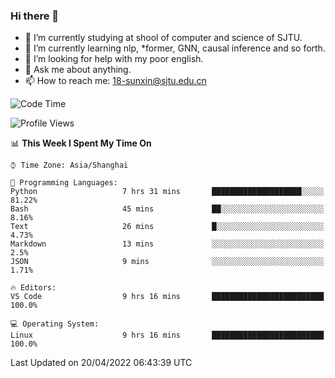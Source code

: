 ### Hi there 👋

<!--
**sunxin000/sunxin000** is a ✨ _special_ ✨ repository because its `README.md` (this file) appears on your GitHub profile.

Here are some ideas to get you started:

- 🔭 I’m currently working on ...
- 🌱 I’m currently learning ...
- 👯 I’m looking to collaborate on ...
- 🤔 I’m looking for help with ...
- 💬 Ask me about ...
- 📫 How to reach me: ...
- 😄 Pronouns: ...
- ⚡ Fun fact: ...
-->
- 🏫 I’m currently studying at shool of computer and science of SJTU.
- 🌱 I’m currently learning nlp, \*former, GNN, causal inference and so forth.
- 🤔 I’m looking for help with my poor english.
- 💬 Ask me about anything.
- 📫 How to reach me: 18-sunxin@sjtu.edu.cn
<!--START_SECTION:waka-->
![Code Time](http://img.shields.io/badge/Code%20Time-161%20hrs%2039%20mins-blue)

![Profile Views](http://img.shields.io/badge/Profile%20Views-2-blue)

📊 **This Week I Spent My Time On** 

```text
⌚︎ Time Zone: Asia/Shanghai

💬 Programming Languages: 
Python                   7 hrs 31 mins       ████████████████████░░░░░   81.22% 
Bash                     45 mins             ██░░░░░░░░░░░░░░░░░░░░░░░   8.16% 
Text                     26 mins             █░░░░░░░░░░░░░░░░░░░░░░░░   4.73% 
Markdown                 13 mins             ░░░░░░░░░░░░░░░░░░░░░░░░░   2.5% 
JSON                     9 mins              ░░░░░░░░░░░░░░░░░░░░░░░░░   1.71%

🔥 Editors: 
VS Code                  9 hrs 16 mins       █████████████████████████   100.0%

💻 Operating System: 
Linux                    9 hrs 16 mins       █████████████████████████   100.0%

```


 Last Updated on 20/04/2022 06:43:39 UTC
<!--END_SECTION:waka-->
